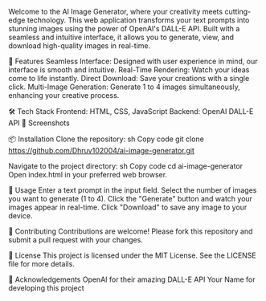 Welcome to the AI Image Generator, where your creativity meets cutting-edge technology. This web application transforms your text prompts into stunning images using the power of OpenAI's DALL-E API. Built with a seamless and intuitive interface, it allows you to generate, view, and download high-quality images in real-time.

🚀 Features
Seamless Interface: Designed with user experience in mind, our interface is smooth and intuitive.
Real-Time Rendering: Watch your ideas come to life instantly.
Direct Download: Save your creations with a single click.
Multi-Image Generation: Generate 1 to 4 images simultaneously, enhancing your creative process.

🛠 Tech Stack
Frontend: HTML, CSS, JavaScript
Backend: OpenAI DALL-E API
📸 Screenshots


📦 Installation
Clone the repository:
sh
Copy code
git clone https://github.com/Dhruv102004/ai-image-generator.git

Navigate to the project directory:
sh
Copy code
cd ai-image-generator
Open index.html in your preferred web browser.

📝 Usage
Enter a text prompt in the input field.
Select the number of images you want to generate (1 to 4).
Click the "Generate" button and watch your images appear in real-time.
Click "Download" to save any image to your device.

🤝 Contributing
Contributions are welcome! Please fork this repository and submit a pull request with your changes.

📄 License
This project is licensed under the MIT License. See the LICENSE file for more details.

🙏 Acknowledgements
OpenAI for their amazing DALL-E API
Your Name for developing this project
